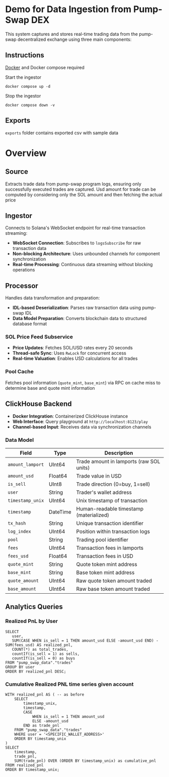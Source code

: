 # Demo for Data Ingestion from Pump-Swap DEX

This system captures and stores real-time trading data from the pump-swap decentralized exchange using three main components:

## Instructions
[Docker](https://docs.docker.com/get-started/get-docker/) and Docker compose required

Start the ingestor
```shell
docker compose up -d
```
Stop the ingestor
```shell
docker compose down -v
```
## Exports
`exports` folder contains exported csv with sample data

# Overview

##  Source
Extracts trade data from pump-swap program logs, ensuring only successfully executed trades are captured.
Usd amount for trade can be computed by considering only the SOL amount and then fetching the actual price

## Ingestor
Connects to Solana's WebSocket endpoint for real-time transaction streaming:
- **WebSocket Connection**: Subscribes to `logsSubscribe` for raw transaction data
- **Non-blocking Architecture**: Uses unbounded channels for component synchronization
- **Real-time Processing**: Continuous data streaming without blocking operations

## Processor
Handles data transformation and preparation:
- **IDL-based Deserialization**: Parses raw transaction data using pump-swap IDL
- **Data Model Preparation**: Converts blockchain data to structured database format

### SOL Price Feed Subservice
- **Price Updates**: Fetches SOL/USD rates every 20 seconds
- **Thread-safe Sync**: Uses `RwLock` for concurrent access
- **Real-time Valuation**: Enables USD calculations for all trades

### Pool Cache 
Fetches pool information (`quote_mint`, `base_mint`) via RPC on cache miss to determine base and quote mint information

## ClickHouse Backend
- **Docker Integration**: Containerized ClickHouse instance
- **Web Interface**: Query playground at `http://localhost:8123/play`
- **Channel-based Input**: Receives data via synchronization channels

### Data Model

| Field | Type | Description |
|-------|------|-------------|
| `amount_lamport` | UInt64 | Trade amount in lamports (raw SOL units) |
| `amount_usd` | Float64 | Trade value in USD |
| `is_sell` | UInt8 | Trade direction (0=buy, 1=sell) |
| `user` | String | Trader's wallet address |
| `timestamp_unix` | UInt64 | Unix timestamp of transaction |
| `timestamp` | DateTime | Human-readable timestamp (materialized) |
| `tx_hash` | String | Unique transaction identifier |
| `log_index` | UInt64 | Position within transaction logs |
| `pool` | String | Trading pool identifier |
| `fees` | UInt64 | Transaction fees in lamports |
| `fees_usd` | Float64 | Transaction fees in USD |
| `quote_mint` | String | Quote token mint address |
| `base_mint` | String | Base token mint address |
| `quote_amount` | UInt64 | Raw quote token amount traded |
| `base_amount` | UInt64 | Raw base token amount traded |

## Analytics Queries

### Realized PnL by User
```clickhouse
SELECT 
   user,
   SUM(CASE WHEN is_sell = 1 THEN amount_usd ELSE -amount_usd END) - SUM(fees_usd) AS realized_pnl,
   COUNT(*) as total_trades,
   countIf(is_sell = 1) as sells,
   countIf(is_sell = 0) as buys
FROM "pump_swap_data"."trades"
GROUP BY user
ORDER BY realized_pnl DESC;
```
### Cumulative Realized PNL time series given account
```clickhouse
WITH realized_pnl AS ( -- as before
    SELECT 
        timestamp_unix,
        timestamp,
        CASE 
            WHEN is_sell = 1 THEN amount_usd
            ELSE -amount_usd
        END as trade_pnl
    FROM "pump_swap_data"."trades"
    WHERE user = '<SPECIFIC_WALLET_ADDRESS>'
    ORDER BY timestamp_unix
)
SELECT 
    timestamp,
    trade_pnl,
    SUM(trade_pnl) OVER (ORDER BY timestamp_unix) as cumulative_pnl
FROM realized_pnl
ORDER BY timestamp_unix;
```